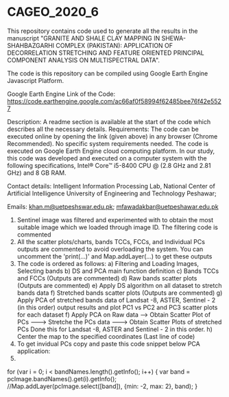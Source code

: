 
# CAGEO_2020_6
This repository contains code used to generate all the results in the manuscript "GRANITE AND SHALE CLAY MAPPING IN SHEWA-SHAHBAZGARHI COMPLEX (PAKISTAN): APPLICATION OF DECORRELATION STRETCHING AND FEATURE ORIENTED PRINCIPAL COMPONENT ANALYSIS ON MULTISPECTRAL DATA".

The code is this repository can be compiled using Google Earth Engine Javascript Platform.
 
Google Earth Engine Link of the Code: https://code.earthengine.google.com/ac66af0f58994f62485bee76f42e5527

Description: A readme section is available at the start of the code which describes all the necessary details.
Requirements: The code can be executed online by opening the link (given above) in any browser (Chrome Recommended). No specific system requirements needed. The code is executed on Google Earth Engine cloud computing platform. In our study, this code was developed and executed on a computer system with the following specifications, Intel® Core™ i5-8400 CPU @ (2.8 GHz and 2.81 GHz) and 8 GB RAM.

Contact details: Intelligent Information Processing Lab, National Center of Artificial Intelligence University of Engineering and Technology Peshawar; 

Emails:  khan.m@uetpeshswar.edu.pk; mfawadakbar@uetpeshawar.edu.pk 


1) Sentinel image was filtered and experimented with to obtain the most suitable image which we loaded through image ID. The filtering code is commented
2) All the scatter plots/charts, bands TCCs, FCCs, and Individual PCs outputs are commented to avoid overloading the system. You can uncomment the 'print(...)' and Map.addLayer(...) to get these outputs
3) The code is ordered as follows:
  a) Filtering and Loading Images, Selecting bands
  b) DS and PCA main function definition
  c) Bands TCCs and FCCs (Outputs are commented)
  d) Raw bands scatter plots (Outputs are commented)
  e) Apply DS algorithm on all dataset to stretch bands data
  f) Stretched bands scatter plots (Outputs are commented)
  g) Apply PCA of stretched bands data of Landsat -8, ASTER, Sentinel - 2 (in this order) output results and plot PC1 vs PC2 and PC3 scatter plots for each dataset
  f) Apply PCA on Raw data --> Obtain Scatter Plot of PCs ---> Stretche the PCs data ---> Obtain Scatter Plots of stretched PCs
            Done this for Landsat -8, ASTER and Sentinel - 2 in this order.
  h) Center the map to the specified coordinates (Last line of code)
4) To get invidual PCs copy and paste this code snippet below PCA application:
5) 

for (var i = 0; i < bandNames.length().getInfo(); i++) {
  var band = pcImage.bandNames().get(i).getInfo();
  //Map.addLayer(pcImage.select([band]), {min: -2, max: 2}, band);
}
